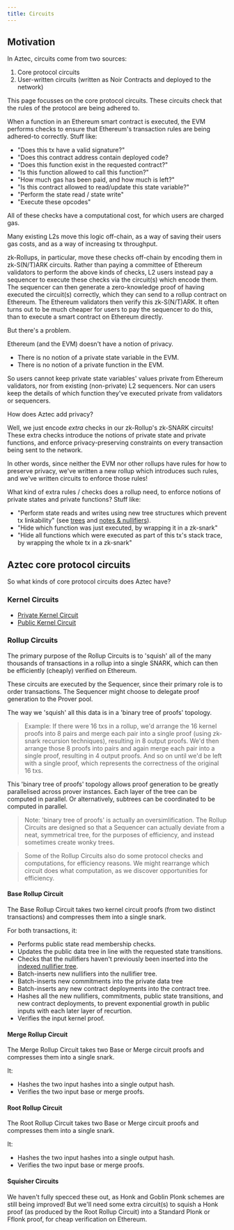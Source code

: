 ```yaml
---
title: Circuits
---
```


## Motivation

In Aztec, circuits come from two sources:

1. Core protocol circuits
2. User-written circuits (written as Noir Contracts and deployed to the network)

This page focusses on the core protocol circuits. These circuits check that the rules of the protocol are being adhered to.

When a function in an Ethereum smart contract is executed, the EVM performs checks to ensure that Ethereum's transaction rules are being adhered-to correctly. Stuff like:

- "Does this tx have a valid signature?"
- "Does this contract address contain deployed code?
- "Does this function exist in the requested contract?"
- "Is this function allowed to call this function?"
- "How much gas has been paid, and how much is left?"
- "Is this contract allowed to read/update this state variable?"
- "Perform the state read / state write"
- "Execute these opcodes"

All of these checks have a computational cost, for which users are charged gas.

Many existing L2s move this logic off-chain, as a way of saving their users gas costs, and as a way of increasing tx throughput.

zk-Rollups, in particular, move these checks off-chain by encoding them in zk-S(N/T)ARK circuits. Rather than paying a committee of Ethereum validators to perform the above kinds of checks, L2 users instead pay a sequencer to execute these checks via the circuit(s) which encode them. The sequencer can then generate a zero-knowledge proof of having executed the circuit(s) correctly, which they can send to a rollup contract on Ethereum. The Ethereum validators then verify this zk-S(N/T)ARK. It often turns out to be much cheaper for users to pay the sequencer to do this, than to execute a smart contract on Ethereum directly.

But there's a problem.

Ethereum (and the EVM) doesn't have a notion of privacy.

- There is no notion of a private state variable in the EVM.
- There is no notion of a private function in the EVM.

So users cannot keep private state variables' values private from Ethereum validators, nor from existing (non-private) L2 sequencers. Nor can users keep the details of which function they've executed private from validators or sequencers.

How does Aztec add privacy?

Well, we just encode _extra_ checks in our zk-Rollup's zk-SNARK circuits! These extra checks introduce the notions of private state and private functions, and enforce privacy-preserving constraints on every transaction being sent to the network.

In other words, since neither the EVM nor other rollups have rules for how to preserve privacy, we've written a new rollup which introduces such rules, and we've written circuits to enforce those rules!

What kind of extra rules / checks does a rollup need, to enforce notions of private states and private functions? Stuff like:

- "Perform state reads and writes using new tree structures which prevent tx linkability" (see [trees](./trees/trees.md) and [notes & nullifiers](./notes-and-nullifiers.md)).
- "Hide which function was just executed, by wrapping it in a zk-snark"
- "Hide all functions which were executed as part of this tx's stack trace, by wrapping the whole tx in a zk-snark"

## Aztec core protocol circuits

So what kinds of core protocol circuits does Aztec have?

### Kernel Circuits

- [Private Kernel Circuit](./private-kernel.md)
- [Public Kernel Circuit](./public-kernel.md)

### Rollup Circuits

The primary purpose of the Rollup Circuits is to 'squish' all of the many thousands of transactions in a rollup into a single SNARK, which can then be efficiently (cheaply) verified on Ethereum.

These circuits are executed by the Sequencer, since their primary role is to order transactions. The Sequencer might choose to delegate proof generation to the Prover pool.

The way we 'squish' all this data is in a 'binary tree of proofs' topology.

> Example: If there were 16 txs in a rollup, we'd arrange the 16 kernel proofs into 8 pairs and merge each pair into a single proof (using zk-snark recursion techniques), resulting in 8 output proofs. We'd then arrange those 8 proofs into pairs and again merge each pair into a single proof, resulting in 4 output proofs. And so on until we'd be left with a single proof, which represents the correctness of the original 16 txs.

This 'binary tree of proofs' topology allows proof generation to be greatly parallelised across prover instances. Each layer of the tree can be computed in parallel. Or alternatively, subtrees can be coordinated to be computed in parallel.

> Note: 'binary tree of proofs' is actually an oversimlification. The Rollup Circuits are designed so that a Sequencer can actually deviate from a neat, symmetrical tree, for the purposes of efficiency, and instead sometimes create wonky trees.

> Some of the Rollup Circuits also do some protocol checks and computations, for efficiency reasons. We might rearrange which circuit does what computation, as we discover opportunities for efficiency.

#### Base Rollup Circuit

The Base Rollup Circuit takes two kernel circuit proofs (from two distinct transactions) and compresses them into a single snark.

For both transactions, it:

- Performs public state read membership checks.
- Updates the public data tree in line with the requested state transitions.
- Checks that the nullifiers haven't previously been inserted into the [indexed nullifier tree](./trees/indexed-merkle-tree.md).
- Batch-inserts new nullifiers into the nullifier tree.
- Batch-inserts new commitments into the private data tree
- Batch-inserts any new contract deployments into the contract tree.
- Hashes all the new nullifiers, commitments, public state transitions, and new contract deployments, to prevent exponential growth in public inputs with each later layer of recurtion.
- Verifies the input kernel proof.

#### Merge Rollup Circuit

The Merge Rollup Circuit takes two Base or Merge circuit proofs and compresses them into a single snark.

It:

- Hashes the two input hashes into a single output hash.
- Verifies the two input base or merge proofs.

#### Root Rollup Circuit

The Root Rollup Circuit takes two Base or Merge circuit proofs and compresses them into a single snark.

It:

- Hashes the two input hashes into a single output hash.
- Verifies the two input base or merge proofs.

#### Squisher Circuits

We haven't fully specced these out, as Honk and Goblin Plonk schemes are still being improved! But we'll need some extra circuit(s) to squish a Honk proof (as produced by the Root Rollup Circuit) into a Standard Plonk or Fflonk proof, for cheap verification on Ethereum.

